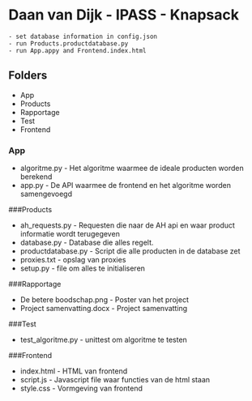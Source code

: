 # Daan van Dijk - IPASS - Knapsack

```
- set database information in config.json
- run Products.productdatabase.py
- run App.appy and Frontend.index.html
```

## Folders

- App
- Products
- Rapportage
- Test
- Frontend

### App
- algoritme.py - Het algoritme waarmee de ideale producten worden berekend
- app.py - De API waarmee de frontend en het algoritme worden samengevoegd

###Products
- ah_requests.py - Requesten die naar de AH api en waar product informatie wordt terugegeven
- database.py - Database die alles regelt.
- productdatabase.py - Script die alle producten in de database zet
- proxies.txt - opslag van proxies
- setup.py - file om alles te initialiseren

###Rapportage
- De betere boodschap.png - Poster van het project
- Project samenvatting.docx - Project samenvatting

###Test
- test_algoritme.py - unittest om algoritme te testen

###Frontend
- index.html - HTML van frontend
- script.js - Javascript file waar functies van de html staan
- style.css - Vormgeving van frontend
